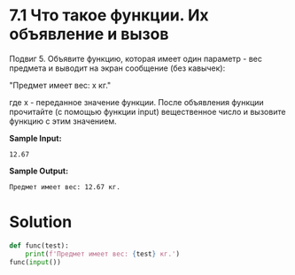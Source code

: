 # 7.1 Что такое функции. Их объявление и вызов

Подвиг 5. Объявите функцию, которая имеет один параметр - вес предмета и выводит на экран сообщение (без кавычек):

"Предмет имеет вес: x кг."

где x - переданное значение функции. После объявления функции прочитайте (с помощью функции input) вещественное число и
вызовите функцию с этим значением.

**Sample Input:**

```
12.67
```

**Sample Output:**

```
Предмет имеет вес: 12.67 кг.
```

# Solution

```python
def func(test):
    print(f'Предмет имеет вес: {test} кг.')
func(input())
```